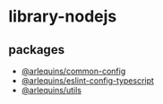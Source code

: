 # library-nodejs

## packages

- [@arlequins/common-config](https://www.npmjs.com/package/@arlequins/common-config)
- [@arlequins/eslint-config-typescript](https://www.npmjs.com/package/@arlequins/eslint-config-typescript)
- [@arlequins/utils](https://www.npmjs.com/package/@arlequins/utils)
